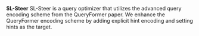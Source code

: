 **SL-Steer**
SL-Steer is a query optimizer that utilizes the advanced query encoding scheme from the QueryFormer paper. We enhance the QueryFormer encoding scheme by adding explicit hint encoding and setting hints as the target.

